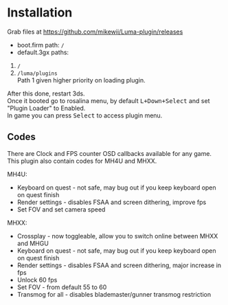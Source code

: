 # Installation
Grab files at https://github.com/mikewii/Luma-plugin/releases
- boot.firm path: `/`
- default.3gx paths:
1. `/`
2. `/luma/plugins` \
Path 1 given higher priority on loading plugin.

After this done, restart 3ds. \
Once it booted go to rosalina menu, by default <kbd>L+Down+Select</kbd> and set "Plugin Loader" to Enabled. \
In game you can press <kbd>Select</kbd> to access plugin menu.

## Codes
There are Clock and FPS counter OSD callbacks available for any game. \
This plugin also contain codes for MH4U and MHXX.

MH4U:
- Keyboard on quest - not safe, may bug out if you keep keyboard open on quest finish
- Render settings - disables FSAA and screen dithering, improve fps
- Set FOV and set camera speed

MHXX:
- Crossplay - now toggleable, allow you to switch online between MHXX and MHGU
- Keyboard on quest - not safe, may bug out if you keep keyboard open on quest finish
- Render settings - disables FSAA and screen dithering, major increase in fps
- Unlock 60 fps
- Set FOV - from default 55 to 60
- Transmog for all - disables blademaster/gunner transmog restriction

